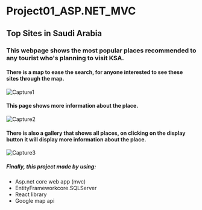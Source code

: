 # Project01_ASP.NET_MVC

## Top Sites in  Saudi Arabia 
### This webpage shows the most popular places recommended to any tourist who's planning to visit KSA. 


#### There is a map to ease the search, for anyone interested to see these sites through the map.
![Capture1](https://user-images.githubusercontent.com/82495629/120091996-8c2bf900-c118-11eb-802a-45e1bd602741.PNG)


#### This page shows more information about the place. 
![Capture2](https://user-images.githubusercontent.com/82495629/120092034-c85f5980-c118-11eb-9719-b500503aabc3.PNG)


#### There is also a gallery that shows all places, on clicking on the display button it will display more information about the place. 
![Capture3](https://user-images.githubusercontent.com/82495629/120092278-6273d180-c11a-11eb-8c2c-289b7ba6cbac.PNG)

##### Finally, this project made by using:
* Asp.net core web app (mvc) 
* EntityFrameworkcore.SQLServer
* React  library
* Google map api 




